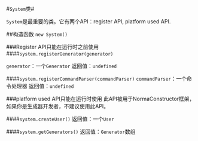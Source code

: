 #`System`类#

`System`是最重要的类。它有两个API：register API, platform used API.

##构造函数
`new System()`

###Register API只能在运行时之前使用
####`system.registerGenerator(generator)`

`generator`：一个`Generator`
返回值：`undefined`

####`system.registerCommandParser(commandParser)`
`commandParser`：一个命令处理器
返回值：`undefined`

###platform used API只能在运行时使用
此API被用于NormaConstructor框架，如果你是生成器开发者，不建议使用此API。

####`system.createUser()`
返回值：一个`User`

####`system.getGenerators()`
返回值：`Generator`数组
